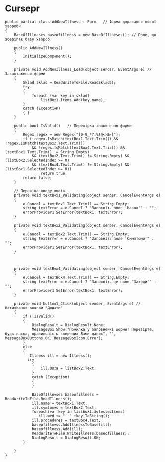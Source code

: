 # Cursepr
 
    public partial class AddNewIllness : Form   // Форма додавання нової хвороби
    {
        BaseOfIllneses baseofillness = new BaseOfIllneses(); // Поле, що зберігає базу хвороб

        public AddNewIllness()
        {
            InitializeComponent();
        }

        private void AddNewIllness_Load(object sender, EventArgs e) // Завантаження форми
        {
            Sklad sklad = ReadWriteToFile.ReadSklad();
            try
            {
                foreach (var key in sklad)
                    listBox1.Items.Add(key.name);
            }
            catch (Exception)
            { }
        }

        public bool IsValid()   // Перевірка заповнення форми
        {
            Regex regex = new Regex("[0-9_*?:%!@<>№-]");
            if (!regex.IsMatch(textBox1.Text.Trim()) && !regex.IsMatch(textBox2.Text.Trim())
                && !regex.IsMatch(textBox4.Text.Trim()) && (textBox1.Text.Trim() != String.Empty)
                && (textBox2.Text.Trim() != String.Empty) && (listBox2.SelectedIndex >= 0)
                && (textBox4.Text.Trim() != String.Empty) && (listBox1.SelectedIndex >= 0))
                    return true;
            return false;       
        }

        // Перевіка вводу полів
        private void textBox1_Validating(object sender, CancelEventArgs e)
        {
            e.Cancel = textBox1.Text.Trim() == String.Empty;
            string textError = e.Cancel ? "Заповніть поле 'Назва'" : "";
            errorProvider1.SetError(textBox1, textError);
        }

        private void textBox2_Validating(object sender, CancelEventArgs e)
        {
            e.Cancel = textBox2.Text.Trim() == String.Empty;
            string textError = e.Cancel ? "Заповніть поле 'Симптоми'" : "";
            errorProvider1.SetError(textBox1, textError);
        }

       

        private void textBox4_Validating(object sender, CancelEventArgs e)
        {
            e.Cancel = textBox4.Text.Trim() == String.Empty;
            string textError = e.Cancel ? "Заповніть це поле 'Заходи'" : "";
            errorProvider1.SetError(textBox1, textError);
        }

        private void button1_Click(object sender, EventArgs e) // Натискання кнопки "Додати"
        {
            if (!IsValid())
            {
                DialogResult = DialogResult.None;
                MessageBox.Show("Помилка у заповненні форми! Перевірте, будь ласка, правильність введених Вами даних", "", MessageBoxButtons.OK, MessageBoxIcon.Error);
            }
            else
            {
               Illness ill = new Illness();
              try
                {
                    ill.Doza = listBox2.Text;                  
                }
                catch (Exception)
                {
                }

                BaseOfIllneses baseofillness = ReadWriteToFile.ReadIllness();
                ill.name = textBox1.Text;
                ill.symtomes = textBox2.Text;
                foreach(var key in listBox1.SelectedItems)
                   ill.med += "  " +key.ToString();
                ill.procedures = textBox4.Text;
                baseofillness.AddIllnessToBase(ill);
                baseofillness.Add(ill);
                ReadWriteToFile.WriteIllness(baseofillness);
                DialogResult = DialogResult.OK;
            }

        }      
    }
